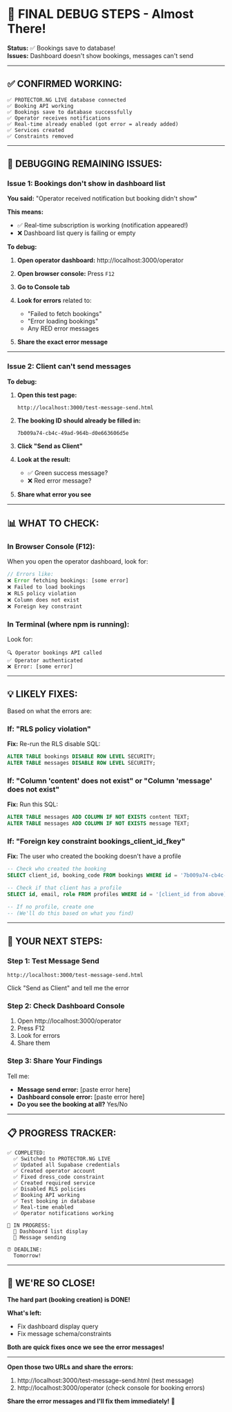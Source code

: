 # 🎯 FINAL DEBUG STEPS - Almost There!

**Status:** ✅ Bookings save to database!  
**Issues:** Dashboard doesn't show bookings, messages can't send

---

## ✅ **CONFIRMED WORKING:**

```
✅ PROTECTOR.NG LIVE database connected
✅ Booking API working
✅ Bookings save to database successfully
✅ Operator receives notifications
✅ Real-time already enabled (got error = already added)
✅ Services created
✅ Constraints removed
```

---

## 🐛 **DEBUGGING REMAINING ISSUES:**

### **Issue 1: Bookings don't show in dashboard list**

**You said:** "Operator received notification but booking didn't show"

**This means:**
- ✅ Real-time subscription is working (notification appeared!)
- ❌ Dashboard list query is failing or empty

**To debug:**

1. **Open operator dashboard:** http://localhost:3000/operator

2. **Open browser console:** Press `F12`

3. **Go to Console tab**

4. **Look for errors** related to:
   - "Failed to fetch bookings"
   - "Error loading bookings"
   - Any RED error messages

5. **Share the exact error message**

---

### **Issue 2: Client can't send messages**

**To debug:**

1. **Open this test page:**
   ```
   http://localhost:3000/test-message-send.html
   ```

2. **The booking ID should already be filled in:** 
   ```
   7b009a74-cb4c-49ad-964b-d0e663606d5e
   ```

3. **Click "Send as Client"**

4. **Look at the result:**
   - ✅ Green success message?
   - ❌ Red error message?

5. **Share what error you see**

---

## 📊 **WHAT TO CHECK:**

### **In Browser Console (F12):**

When you open the operator dashboard, look for:

```javascript
// Errors like:
❌ Error fetching bookings: [some error]
❌ Failed to load bookings
❌ RLS policy violation
❌ Column does not exist
❌ Foreign key constraint
```

### **In Terminal (where npm is running):**

Look for:
```
🔍 Operator bookings API called
✅ Operator authenticated
❌ Error: [some error]
```

---

## 💡 **LIKELY FIXES:**

Based on what the errors are:

### **If: "RLS policy violation"**
**Fix:** Re-run the RLS disable SQL:
```sql
ALTER TABLE bookings DISABLE ROW LEVEL SECURITY;
ALTER TABLE messages DISABLE ROW LEVEL SECURITY;
```

### **If: "Column 'content' does not exist" or "Column 'message' does not exist"**
**Fix:** Run this SQL:
```sql
ALTER TABLE messages ADD COLUMN IF NOT EXISTS content TEXT;
ALTER TABLE messages ADD COLUMN IF NOT EXISTS message TEXT;
```

### **If: "Foreign key constraint bookings_client_id_fkey"**
**Fix:** The user who created the booking doesn't have a profile
```sql
-- Check who created the booking
SELECT client_id, booking_code FROM bookings WHERE id = '7b009a74-cb4c-49ad-964b-d0e663606d5e';

-- Check if that client has a profile
SELECT id, email, role FROM profiles WHERE id = '[client_id from above]';

-- If no profile, create one
-- (We'll do this based on what you find)
```

---

## 🎯 **YOUR NEXT STEPS:**

### **Step 1: Test Message Send**
```
http://localhost:3000/test-message-send.html
```
Click "Send as Client" and tell me the error

### **Step 2: Check Dashboard Console**
1. Open http://localhost:3000/operator
2. Press F12
3. Look for errors
4. Share them

### **Step 3: Share Your Findings**

Tell me:
- **Message send error:** [paste error here]
- **Dashboard console error:** [paste error here]
- **Do you see the booking at all?** Yes/No

---

## 📋 **PROGRESS TRACKER:**

```
✅ COMPLETED:
  ✅ Switched to PROTECTOR.NG LIVE
  ✅ Updated all Supabase credentials
  ✅ Created operator account
  ✅ Fixed dress_code constraint
  ✅ Created required service
  ✅ Disabled RLS policies
  ✅ Booking API working
  ✅ Test booking in database
  ✅ Real-time enabled
  ✅ Operator notifications working

🔄 IN PROGRESS:
  🐛 Dashboard list display
  🐛 Message sending

⏰ DEADLINE:
  Tomorrow!
```

---

## 🚀 **WE'RE SO CLOSE!**

**The hard part (booking creation) is DONE!**

**What's left:**
- Fix dashboard display query
- Fix message schema/constraints

**Both are quick fixes once we see the error messages!**

---

**Open those two URLs and share the errors:**
1. http://localhost:3000/test-message-send.html (test message)
2. http://localhost:3000/operator (check console for booking errors)

**Share the error messages and I'll fix them immediately!** 🎯

